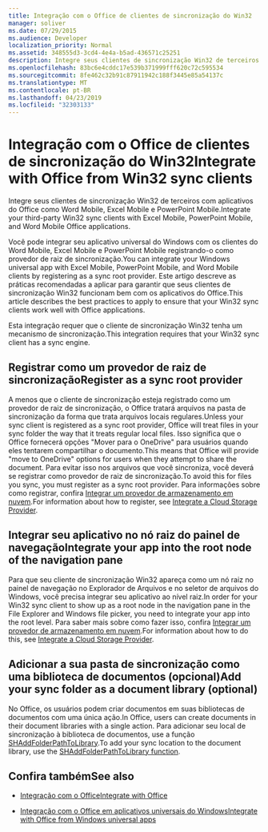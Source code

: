 ```yaml
---
title: Integração com o Office de clientes de sincronização do Win32
manager: soliver
ms.date: 07/29/2015
ms.audience: Developer
localization_priority: Normal
ms.assetid: 348555d3-3cd4-4e4a-b5ad-436571c25251
description: Integre seus clientes de sincronização Win32 de terceiros com aplicativos do Office como Word Mobile, Excel Mobile e PowerPoint Mobile.
ms.openlocfilehash: 83bc6e4cddc17e539b371999fff620c72c595534
ms.sourcegitcommit: 8fe462c32b91c87911942c188f3445e85a54137c
ms.translationtype: MT
ms.contentlocale: pt-BR
ms.lasthandoff: 04/23/2019
ms.locfileid: "32303133"
---
```

# <a name="integrate-with-office-from-win32-sync-clients"></a><span data-ttu-id="c4c8b-103">Integração com o Office de clientes de sincronização do Win32</span><span class="sxs-lookup"><span data-stu-id="c4c8b-103">Integrate with Office from Win32 sync clients</span></span>

<span data-ttu-id="c4c8b-104">Integre seus clientes de sincronização Win32 de terceiros com aplicativos do Office como Word Mobile, Excel Mobile e PowerPoint Mobile.</span><span class="sxs-lookup"><span data-stu-id="c4c8b-104">Integrate your third-party Win32 sync clients with Excel Mobile, PowerPoint Mobile, and Word Mobile Office applications.</span></span> 
  
<span data-ttu-id="c4c8b-105">Você pode integrar seu aplicativo universal do Windows com os clientes do Word Mobile, Excel Mobile e PowerPoint Mobile registrando-o como provedor de raiz de sincronização.</span><span class="sxs-lookup"><span data-stu-id="c4c8b-105">You can integrate your Windows universal app with Excel Mobile, PowerPoint Mobile, and Word Mobile clients by registering as a sync root provider.</span></span> <span data-ttu-id="c4c8b-106">Este artigo descreve as práticas recomendadas a aplicar para garantir que seus clientes de sincronização Win32 funcionam bem com os aplicativos do Office.</span><span class="sxs-lookup"><span data-stu-id="c4c8b-106">This article describes the best practices to apply to ensure that your Win32 sync clients work well with Office applications.</span></span>
  
<span data-ttu-id="c4c8b-107">Esta integração requer que o cliente de sincronização Win32 tenha um mecanismo de sincronização.</span><span class="sxs-lookup"><span data-stu-id="c4c8b-107">This integration requires that your Win32 sync client has a sync engine.</span></span>
  
## <a name="register-as-a-sync-root-provider"></a><span data-ttu-id="c4c8b-108">Registrar como um provedor de raiz de sincronização</span><span class="sxs-lookup"><span data-stu-id="c4c8b-108">Register as a sync root provider</span></span>

<span data-ttu-id="c4c8b-109">A menos que o cliente de sincronização esteja registrado como um provedor de raiz de sincronização, o Office tratará arquivos na pasta de sincronização da forma que trata arquivos locais regulares.</span><span class="sxs-lookup"><span data-stu-id="c4c8b-109">Unless your sync client is registered as a sync root provider, Office will treat files in your sync folder the way that it treats regular local files.</span></span> <span data-ttu-id="c4c8b-110">Isso significa que o Office fornecerá opções "Mover para o OneDrive" para usuários quando eles tentarem compartilhar o documento.</span><span class="sxs-lookup"><span data-stu-id="c4c8b-110">This means that Office will provide "move to OneDrive" options for users when they attempt to share the document.</span></span> <span data-ttu-id="c4c8b-111">Para evitar isso nos arquivos que você sincroniza, você deverá se registrar como provedor de raiz de sincronização.</span><span class="sxs-lookup"><span data-stu-id="c4c8b-111">To avoid this for files you sync, you must register as a sync root provider.</span></span> <span data-ttu-id="c4c8b-112">Para informações sobre como registrar, confira [Integrar um provedor de armazenamento em nuvem](https://msdn.microsoft.com/library/windows/desktop/dn889934%28v=vs.85%29.aspx).</span><span class="sxs-lookup"><span data-stu-id="c4c8b-112">For information about how to register, see [Integrate a Cloud Storage Provider](https://msdn.microsoft.com/library/windows/desktop/dn889934%28v=vs.85%29.aspx).</span></span>
  
## <a name="integrate-your-app-into-the-root-node-of-the-navigation-pane"></a><span data-ttu-id="c4c8b-113">Integrar seu aplicativo no nó raiz do painel de navegação</span><span class="sxs-lookup"><span data-stu-id="c4c8b-113">Integrate your app into the root node of the navigation pane</span></span>

<span data-ttu-id="c4c8b-114">Para que seu cliente de sincronização Win32 apareça como um nó raiz no painel de navegação no Explorador de Arquivos e no seletor de arquivos do Windows, você precisa integrar seu aplicativo ao nível raiz.</span><span class="sxs-lookup"><span data-stu-id="c4c8b-114">In order for your Win32 sync client to show up as a root node in the navigation pane in the File Explorer and Windows file picker, you need to integrate your app into the root level.</span></span> <span data-ttu-id="c4c8b-115">Para saber mais sobre como fazer isso, confira [Integrar um provedor de armazenamento em nuvem](https://msdn.microsoft.com/library/windows/desktop/dn889934%28v=vs.85%29.aspx).</span><span class="sxs-lookup"><span data-stu-id="c4c8b-115">For information about how to do this, see [Integrate a Cloud Storage Provider](https://msdn.microsoft.com/library/windows/desktop/dn889934%28v=vs.85%29.aspx).</span></span> 
  
## <a name="add-your-sync-folder-as-a-document-library-optional"></a><span data-ttu-id="c4c8b-116">Adicionar a sua pasta de sincronização como uma biblioteca de documentos (opcional)</span><span class="sxs-lookup"><span data-stu-id="c4c8b-116">Add your sync folder as a document library (optional)</span></span>

<span data-ttu-id="c4c8b-117">No Office, os usuários podem criar documentos em suas bibliotecas de documentos com uma única ação.</span><span class="sxs-lookup"><span data-stu-id="c4c8b-117">In Office, users can create documents in their document libraries with a single action.</span></span> <span data-ttu-id="c4c8b-118">Para adicionar seu local de sincronização à biblioteca de documentos, use a função [SHAddFolderPathToLibrary](https://msdn.microsoft.com/library/windows/desktop/dd378432%28v=vs.85%29.aspx).</span><span class="sxs-lookup"><span data-stu-id="c4c8b-118">To add your sync location to the document library, use the [SHAddFolderPathToLibrary function](https://msdn.microsoft.com/library/windows/desktop/dd378432%28v=vs.85%29.aspx).</span></span> 
  
## <a name="see-also"></a><span data-ttu-id="c4c8b-119">Confira também</span><span class="sxs-lookup"><span data-stu-id="c4c8b-119">See also</span></span>
<span data-ttu-id="c4c8b-120"><a name="bk_addresources"> </a></span><span class="sxs-lookup"><span data-stu-id="c4c8b-120"><a name="bk_addresources"> </a></span></span>

- [<span data-ttu-id="c4c8b-121">Integração com o Office</span><span class="sxs-lookup"><span data-stu-id="c4c8b-121">Integrate with Office</span></span>](integrate-with-office.md)
    
- [<span data-ttu-id="c4c8b-122">Integração com o Office em aplicativos universais do Windows</span><span class="sxs-lookup"><span data-stu-id="c4c8b-122">Integrate with Office from Windows universal apps</span></span>](integrate-with-office-from-windows-universal-apps.md)
    

